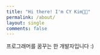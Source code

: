 ```yaml
---
title: "Hi there! I'm CY Kim👋🏻"
permalink: /about/
layout: single
comments: false
---
```


프로그래머를 꿈꾸는 한 개발자입니다 :)